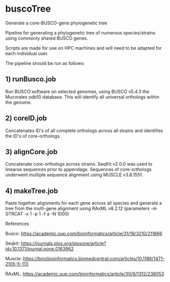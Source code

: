 # buscoTree
Generate a core-BUSCO-gene phylogenetic tree 

Pipeline for generating a phylogenetic tree of numerous species/strains using commonly shared BUSCO genes.

Scripts are made for use on HPC machines and will need to be adapted for each individual user.



The pipeline should be run as follows:

## 1) runBusco.job

Run BUSCO software on selected genomes, using BUSCO v5.4.3 the Mucorales odb10 database. This will identify all universal orthologs within the genome.



## 2) coreID.job

Concatenates ID's of all complete orthologs across all strains and identifies the ID's of core-orthologs.



## 3) alignCore.job

Concatenate core-orthologs across strains. SeqKit v2.0.0 was used to linearse sequences prior to appendage. Sequences of core-orthologs underwent multiple sequence alignment using MUSCLE v3.8.1551.



## 4) makeTree.job

Paste together alignments for each gene across all species and generate a tree from the multi-gene alignment using RAxML v8.2.12 (parameters -m GTRCAT -x 1 -p 1 -f a -N 1000)



References

Busco: https://academic.oup.com/bioinformatics/article/31/19/3210/211866

Seqkit: https://journals.plos.org/plosone/article?id=10.1371/journal.pone.0163962

Muscle: https://bmcbioinformatics.biomedcentral.com/articles/10.1186/1471-2105-5-113

RAxML: https://academic.oup.com/bioinformatics/article/30/9/1312/238053
